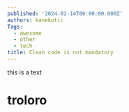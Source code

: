 ```yaml
---
published: '2024-02-14T00:00:00.000Z'
authors: kanekotic
Tags:
  - awesome
  - other
  - tech
title: Clean code is not mandatory
---
```


this is a text




# troloro

